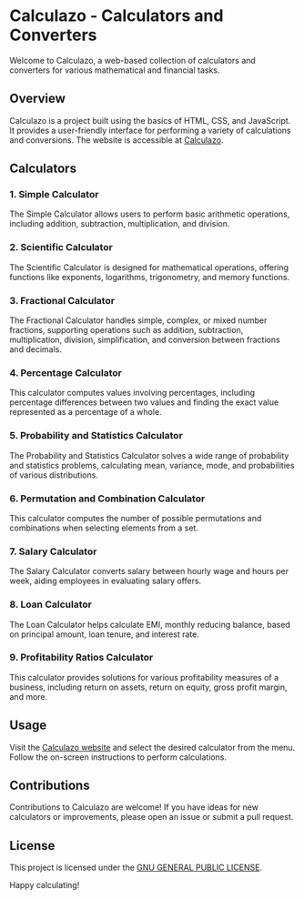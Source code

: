 # Calculazo - Calculators and Converters

Welcome to Calculazo, a web-based collection of calculators and converters for various mathematical and financial tasks.

## Overview

Calculazo is a project built using the basics of HTML, CSS, and JavaScript. It provides a user-friendly interface for performing a variety of calculations and conversions. The website is accessible at [Calculazo](https://i-am-chirantan.github.io/Calculators-and-Convertors.github.io/).

## Calculators

### 1. Simple Calculator

The Simple Calculator allows users to perform basic arithmetic operations, including addition, subtraction, multiplication, and division.

### 2. Scientific Calculator

The Scientific Calculator is designed for mathematical operations, offering functions like exponents, logarithms, trigonometry, and memory functions.

### 3. Fractional Calculator

The Fractional Calculator handles simple, complex, or mixed number fractions, supporting operations such as addition, subtraction, multiplication, division, simplification, and conversion between fractions and decimals.

### 4. Percentage Calculator

This calculator computes values involving percentages, including percentage differences between two values and finding the exact value represented as a percentage of a whole.

### 5. Probability and Statistics Calculator

The Probability and Statistics Calculator solves a wide range of probability and statistics problems, calculating mean, variance, mode, and probabilities of various distributions.

### 6. Permutation and Combination Calculator

This calculator computes the number of possible permutations and combinations when selecting elements from a set.

### 7. Salary Calculator

The Salary Calculator converts salary between hourly wage and hours per week, aiding employees in evaluating salary offers.

### 8. Loan Calculator

The Loan Calculator helps calculate EMI, monthly reducing balance, based on principal amount, loan tenure, and interest rate.

### 9. Profitability Ratios Calculator

This calculator provides solutions for various profitability measures of a business, including return on assets, return on equity, gross profit margin, and more.

## Usage

Visit the [Calculazo website](https://i-am-chirantan.github.io/Calculators-and-Convertors.github.io/) and select the desired calculator from the menu. Follow the on-screen instructions to perform calculations.

## Contributions

Contributions to Calculazo are welcome! If you have ideas for new calculators or improvements, please open an issue or submit a pull request.

## License

This project is licensed under the [GNU GENERAL PUBLIC LICENSE](./LICENSE).

Happy calculating!
